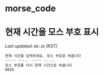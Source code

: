 # morse_code
# 현재 시간을 모스 부호 표시
<!-- MORSE_TIME_START -->
_Last updated: `08:16` (KST)_

```
현재 시간을 입력하세요. 모스 부호로 바꿉니다
----- ---.. .---- -....
모스 부호를 다시 현재 시간으로 바꿉니다
0816
```
<!-- MORSE_TIME_END -->
